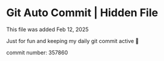 # Git Auto Commit | Hidden File

This file was added Feb 12, 2025

Just for fun and keeping my daily git commit active 🤪

commit number: 357860
